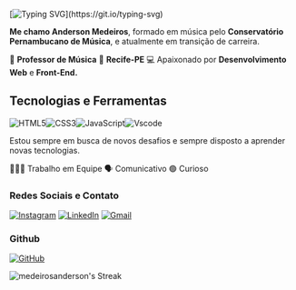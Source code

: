 
[![Typing SVG](https://readme-typing-svg.herokuapp.com?font=Edu+Australia+VIC+WA+NT+Hand+Guides&size=20&pause=1000&color=6F06DC&width=435&lines=Ol%C3%A1+Mundo%2C+Bem+vindo+ao+meu+README!)](https://git.io/typing-svg)

__Me chamo Anderson Medeiros__, formado em música pelo __Conservatório Pernambucano de Música__, e atualmente em transição de carreira.

🎸 __Professor de Música__ 🏡 __Recife-PE__ 
💻 Apaixonado por __Desenvolvimento Web__ e __Front-End.__

## __Tecnologias e Ferramentas__ ##

![HTML5](https://img.shields.io/badge/HTML5-purple?style=for-the-badge&logo=html5&logoColor=white)![CSS3](https://img.shields.io/badge/CSS3-gray?style=for-the-badge&logo=css3&logoColor=white)![JavaScript](https://img.shields.io/badge/JavaScript-purple?style=for-the-badge&logo=javascript&logoColor=white)![Vscode](https://img.shields.io/badge/Vscode-gray?style=for-the-badge&logo=visual-studio-code&logoColor=white)

Estou sempre em busca de novos desafios e sempre disposto a aprender novas tecnologias. 

👷🏻‍♂️ Trabalho em Equipe 
🗣 Comunicativo 🟢 Curioso


### __Redes Sociais e Contato__ ###

[![Instagram](https://img.shields.io/badge/-Instagram-purple?style=for-the-badge&logo=instagram&logoColor=white)](https://www.instagram.com/andersomedeiros_/) [![LinkedIn](https://img.shields.io/badge/LinkedIn-gray?style=for-the-badge&logo=linkedin&logoColor=white)](https://www.linkedin.com/in/andersomedeiros/) 
	[![Gmail](https://img.shields.io/badge/Gmail-purple?style=for-the-badge&logo=gmail&logoColor=white)](mailto:contato.harmonicamente@gmail.com)

### __Github__ ###

[![GitHub](https://img.shields.io/badge/GitHub-purple?style=for-the-badge&logo=github&logoColor=white)](https://github.com/medeirosanderson)

![medeirosanderson's Streak](https://github-readme-streak-stats.herokuapp.com/?user=medeirosanderson&theme=radical&hide_border=false)
